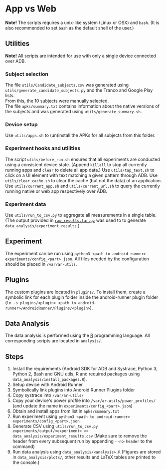 # App vs Web

**Note!** The scripts requires a unix-like system (Linux or OSX) and `bash`. (It is also recommended to set `bash` as the default shell of the user.)

## Utilities
**Note!** All scripts are intended for use with only a single device connected over ADB.

### Subject selection
The file `utils/Candidate_subjects.csv` was generated using `utils/generate_candidate_subjects.py` and the Tranco and Google Play lists.  
From this, the 10 subjects were manually selected.  
The file `apks/summary.txt` contains information about the native versions of the subjects and was generated using `utils/generate_summary.sh`.

### Device setup
Use `utils/apps.sh` to (un)install the APKs for all subjects from this folder.  

### Experiment hooks and utilities
The script `utils/before_run.sh` ensures that all experiments are conducted using a consistent device state. (Append `killall` to stop all currently running apps and `clear` to delete all app data.)
Use `utils/tap_text.sh` to click on a UI element with text matching a given pattern through ADB.
Use `utils/clear_cache.sh` to clear the cache (but not the data) of an application.
Use `utils/current_app.sh` and `utils/current_url.sh` to query the currently running native or web app respectively over ADB.
### Experiment data
Use `utils/run_to_csv.py` to aggregate all measurements in a single table. (The output provided in [`raw_results.tar.gz`](https://drive.google.com/file/d/1iNbD2xZZPrcmblFqGKKF6xm_otRTQDEu/view?usp=share_link) was used to to generate `data_analysis/experiment_results`.)

## Experiment
The experiment can be run using `python3 <path to android-runner> experiments/config_<part>.json`.
All files needed by the configuration should be placed in `/var/ar-utils`.

## Plugins
The custom plugins are located in `plugins/`.
To install them, create a symbolic link for each plugin folder inside the android-runner plugin folder (`ln -s plugins/<plugin> <path to android-runner>/AndroidRunner/Plugins/<plugin>`).

## Data Analysis
The data analysis is performed using the [R](https://www.r-project.org/) programming language.
All corresponding scripts are located in `analysis/`.

## Steps
1. Install the requirements (Android SDK for ADB and Systrace, Python 3, Python 2, Bash and GNU utils, R and required packages using `data_analysis/install_packages.R`).
2. Setup device with Android Runner
3. Symbolically link plugins into Android Runner Plugins folder
4. Copy systrace into `/var/ar-utils/`
5. Copy your device's power profile into `/var/ar-utils/power_profiles/` (and update the name in `experiments/config_<part>.json`)
6. Obtain and install apps from list in `apks/summary.txt`
7. Run experiment using `python3 <path to android-runner> experiments/config_<part>.json`
8. Generate CSV using `utils/run_to_csv.py experiments/output/<experiment> >> data_analysis/experiment_results.csv` (Make sure to remove the header from every subsequent run by appending `--no-header` to the command)
9. Run data analysis using `data_analysis/<analysis>.R` (Figures are stored in `data_analysis/plots/`, other results and LaTeX tables are printed to the console.)
